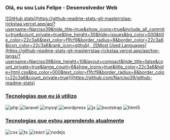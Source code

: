 ### Olá, eu sou Luis Felipe - Desenvolvedor Web

<div>
<a href="https://github.com/Narciso39">
![GitHub stats](https://github-readme-stats-git-masterrstaa-rickstaa.vercel.app/api?username=Narciso39&hide_title=true&show_icons=true&include_all_commits=true&count_private=true&line_height=30&hide=issues&bg_color=000&title_color=22c3a6&text_color=f1fcf9&border_radius=8&border_color=22c3a6&icon_color=22c3a6&rank_icon=github)&nbsp;&nbsp;
[![Most Used Languages](https://github-readme-stats-git-masterrstaa-rickstaa.vercel.app/api/top-langs/?username=Narciso39&line_height=10&layout=compact&hide_title=false&count_private=true&langs_count=6&show_icons=true&title_color=22c3a6&hide=html,css&bg_color=000&text_color=f1fcf9&border_radius=8&border_color=22c3a6&count_private=true)](https://github.com/Narciso39/github-readme-stats)
</div>

### Tecnologias que eu já utilizo

<div style="display: inline-block;">
  <img align="center" alt="php" src="https://img.shields.io/badge/PHP-777BB4?style=for-the-badge&logo=php&logoColor=white" />
  <img align="center" alt="laravel" src="https://img.shields.io/badge/Laravel-FF2D20?style=for-the-badge&logo=laravel&logoColor=white" />
  <img align="center" alt="mysql" src="https://img.shields.io/badge/MySQL-00000F?style=for-the-badge&logo=mysql&logoColor=white" />
  <img align="center" alt="wordpress" src="https://img.shields.io/badge/Wordpress-21759B?style=for-the-badge&logo=wordpress&logoColor=white" />
  <img align="center" alt="js" src="https://img.shields.io/badge/JavaScript-F7DF1E?style=for-the-badge&logo=javascript&logoColor=black" />
  <img align="center" alt="bootstrap" src="https://img.shields.io/badge/Bootstrap-563D7C?style=for-the-badge&logo=bootstrap&logoColor=white" />
  <img align="center" alt="html5" src="https://img.shields.io/badge/HTML5-E34F26?style=for-the-badge&logo=html5&logoColor=white" />
</div><br/>

### Tecnologias que estou aprendendo atualmente

<div style="display: inline-block;">
  <img align="center" alt="css" src="https://img.shields.io/badge/CSS3-1572B6?style=for-the-badge&logo=css3&logoColor=white" />
  <img align="center" alt="ts" src="https://img.shields.io/badge/TypeScript-007ACC?style=for-the-badge&logo=typescript&logoColor=white" />
  <img align="center" alt="react" src="https://img.shields.io/badge/React-20232A?style=for-the-badge&logo=react&logoColor=61DAFB" />
  <img align="center" alt="nodejs" src="https://img.shields.io/badge/Node.js-43853D?style=for-the-badge&logo=node.js&logoColor=white" />
</div><br/>
